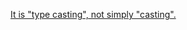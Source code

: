 [It is "type casting", not simply "casting".](https://docs.oracle.com/javase/tutorial/java/annotations/basics.html)
